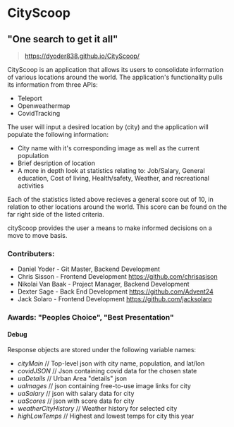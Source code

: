 # CityScoop

## "One search to get it all"

> https://dyoder838.github.io/CityScoop/


CityScoop is an application that allows its users to consolidate information of various locations around the world. The application's functionality pulls its information from three APIs:

  - Teleport
  - Openweathermap
  - CovidTracking

The user will input a desired location by (city) and the application will populate the following information:

  - City name with it's corresponding image as well as the current population
  - Brief desription of location
  - A more in depth look at statistics relating to: Job/Salary, General education, Cost of living, Health/safety, Weather, and recreational activities

Each of the statistics listed above recieves a general score out of 10, in relation to other locations around the world. This score can be found on the far right side of the listed criteria.

cityScoop provides the user a means to make informed decisions on a move to move basis.

### Contributers:
  - Daniel Yoder - Git Master, Backend Development
  - Chris Sisson - Frontend Development https://github.com/chrisasison
  - Nikolai Van Baak - Project Manager, Backend Development
  - Dexter Sage - Back End Development https://github.com/Advent24
  - Jack Solaro - Frontend Development https://github.com/jacksolaro


### Awards: "Peoples Choice", "Best Presentation"





#### Debug

Response objects are stored under the following variable names:

* *cityMain* // Top-level json with city name, population, and lat/lon
* *covidJSON* // Json containing covid data for the chosen state
* *uaDetails* // Urban Area "details" json
* *uaImages* // json containing free-to-use image links for city
* *uaSalary* // json with salary data for city
* *uaScores* // json with score data for city
* *weatherCityHistory* // Weather history for selected city
* *highLowTemps* // Highest and lowest temps for city this year
                
